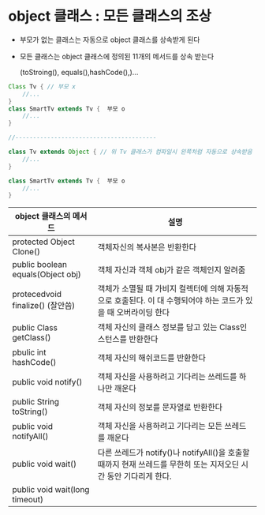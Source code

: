 # object 클래스 : 모든 클래스의 조상

- 부모가 없는 클래스는 자동으로 object 클래스를 상속받게 된다

- 모든 클래스는 object 클래스에 정의된 11개의 메서드를 상속 받는다

  (toStroing(), equals(),hashCode(),)...

```java
Class Tv { // 부모 x
    //...  
}
class SmartTv extends Tv {  부모 o
    //...
}

//----------------------------------------

class Tv extends Object { // 위 Tv 클래스가 컴파일시 왼쪽처럼 자동으로 상속받음
    //...
}

class SmartTv extends Tv {  부모 o
    //...
}

```


| object 클래스의 메서드            | 설명                                                         |
| --------------------------------- | ------------------------------------------------------------ |
| protected Object Clone()          | 객체자신의 복사본은 반환한다                                 |
| public boolean equals(Object obj) | 객체 자신과 객체 obj가 같은 객체인지 알려줌                  |
| protecedvoid finalize() (잘안씀)  | 객체가 소멸될 때 가비지 컬렉터에 의해 자동적으로 호출된다. 이 대 수행되어야 하는 코드가 있을 때 오버라이딩 한다 |
| public Class getClass()           | 객체 자신의 클래스 정보를 담고 있는 Class인스턴스를 반환한다 |
| pbulic int hashCode()             | 객체 자신의 해쉬코드를 반환한다                              |
| public void notify()              | 객체 자신을 사용하려고 기다리는 쓰레드를 하나만 깨운다       |
| public String toString()          | 객체 자신의 정보를 문자열로 반환한다                         |
| public void notifyAll()           | 객체 자신을 사용하려고 기다리는 모든 쓰레드를 깨운다         |
| public void wait()                | 다른 쓰레드가 notify()나 notifyAll()을 호출할 때까지 현재 쓰레드를 무한히 또는 지저오딘 시간 동안 기다리게 한다. |
| public void wait(long timeout)    |                                                              |


  
